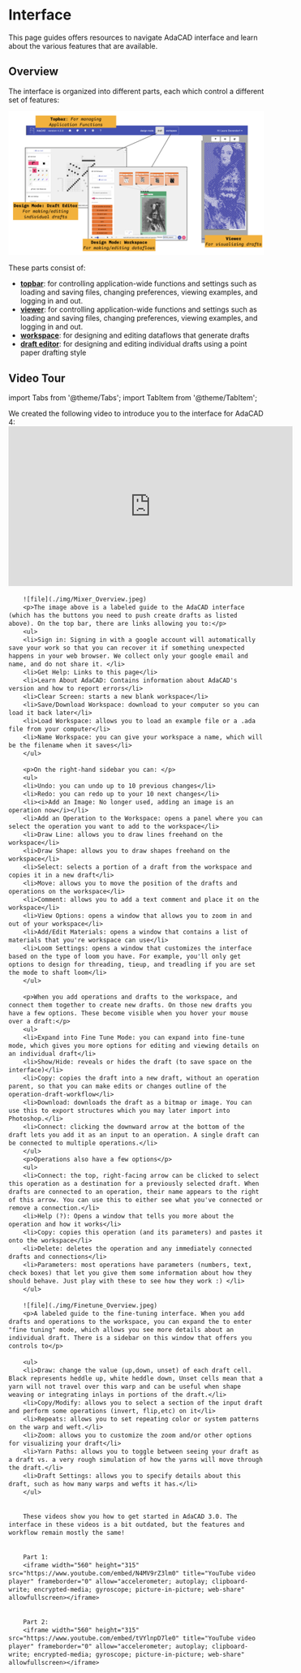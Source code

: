 # Interface
This page guides offers resources to navigate AdaCAD interface and learn about the various features that are available. 

## Overview
The interface is organized into different parts, each which control a different set of features: 

![file](./img/interface_tour.jpeg)

These parts consist of: 

- [**topbar**](./topbar): for controlling application-wide functions and settings such as loading and saving files, changing preferences, viewing examples, and logging in and out. 
- [**viewer**](./viewer): for controlling application-wide functions and settings such as loading and saving files, changing preferences, viewing examples, and logging in and out. 
- [**workspace**](./workspace): for designing and editing dataflows that generate drafts
- [**draft editor**](./draft_editor): for designing and editing individual drafts using a point paper drafting style



## Video Tour

import Tabs from '@theme/Tabs';
import TabItem from '@theme/TabItem';



<Tabs>
<TabItem value="adacad4" label="AdaCAD 4" default>


 We created the following video to introduce you to the interface for AdaCAD 4:
        <iframe width="560" height="315" src="https://www.youtube.com/embed/ZJrypg-7WKw?si=a49QDBIdRDOkoEoT" title="YouTube video player" frameborder="0" allow="accelerometer; autoplay; clipboard-write; encrypted-media; gyroscope; picture-in-picture; web-share" allowfullscreen></iframe>

       



</TabItem>

<TabItem value="adacad3" label="AdaCAD 3">


        ![file](./img/Mixer_Overview.jpeg)
        <p>The image above is a labeled guide to the AdaCAD interface (which has the buttons you need to push create drafts as listed above). On the top bar, there are links allowing you to:</p>
        <ul>
        <li>Sign in: Signing in with a google account will automatically save your work so that you can recover it if something unexpected happens in your web browser. We collect only your google email and name, and do not share it. </li>
        <li>Get Help: Links to this page</li>
        <li>Learn About AdaCAD: Contains information about AdaCAD's version and how to report errors</li>
        <li>Clear Screen: starts a new blank workspace</li>
        <li>Save/Download Workspace: download to your computer so you can load it back later</li>
        <li>Load Workspace: allows you to load an example file or a .ada file from your computer</li>
        <li>Name Workspace: you can give your workspace a name, which will be the filename when it saves</li>
        </ul>

        <p>On the right-hand sidebar you can: </p>
        <ul>
        <li>Undo: you can undo up to 10 previous changes</li>
        <li>Redo: you can redo up to your 10 next changes</li>
        <li><i>Add an Image: No longer used, adding an image is an operation now</i></li>
        <li>Add an Operation to the Workspace: opens a panel where you can select the operation you want to add to the workspace</li>
        <li>Draw Line: allows you to draw lines freehand on the workspace</li>
        <li>Draw Shape: allows you to draw shapes freehand on the workspace</li>
        <li>Select: selects a portion of a draft from the workspace and copies it in a new draft</li>
        <li>Move: allows you to move the position of the drafts and operations on the workspace</li>
        <li>Comment: allows you to add a text comment and place it on the workspace</li>
        <li>View Options: opens a window that allows you to zoom in and out of your workspace</li>
        <li>Add/Edit Materials: opens a window that contains a list of materials that you're workspace can use</li>
        <li>Loom Settings: opens a window that customizes the interface based on the type of loom you have. For example, you'll only get options to design for threading, tieup, and treadling if you are set the mode to shaft loom</li>
        </ul>

        <p>When you add operations and drafts to the workspace, and connect them together to create new drafts. On those new drafts you have a few options. These become visible when you hover your mouse over a draft:</p>
        <ul>
        <li>Expand into Fine Tune Mode: you can expand into fine-tune mode, which gives you more options for editing and viewing details on an individual draft</li>
        <li>Show/Hide: reveals or hides the draft (to save space on the interface)</li>
        <li>Copy: copies the draft into a new draft, without an operation parent, so that you can make edits or changes outline of the operation-draft-workflow</li>
        <li>Download: downloads the draft as a bitmap or image. You can use this to export structures which you may later import into Photoshop.</li>
        <li>Connect: clicking the downward arrow at the bottom of the draft lets you add it as an input to an operation. A single draft can be connected to multiple operations.</li>
        </ul>
        <p>Operations also have a few options</p>
        <ul>
        <li>Connect: the top, right-facing arrow can be clicked to select this operation as a destination for a previously selected draft. When drafts are connected to an operation, their name appears to the right of this arrow. You can use this to either see what you've connected or remove a connection.</li>
        <li>Help (?): Opens a window that tells you more about the operation and how it works</li>
        <li>Copy: copies this operation (and its parameters) and pastes it onto the workspace</li>
        <li>Delete: deletes the operation and any immediately connected drafts and connections</li>
        <li>Parameters: most operations have parameters (numbers, text, check boxes) that let you give them some information about how they should behave. Just play with these to see how they work :) </li>
        </ul>

        ![file](./img/Finetune_Overview.jpeg)
        <p>A labeled guide to the fine-tuning interface. When you add drafts and operations to the workspace, you can expand the to enter "fine tuning" mode, which allows you see more details about an individual draft. There is a sidebar on this window that offers you controls to</p>

        <ul>
        <li>Draw: change the value (up,down, unset) of each draft cell. Black represents heddle up, white heddle down, Unset cells mean that a yarn will not travel over this warp and can be useful when shape weaving or integrating inlays in portions of the draft.</li>
        <li>Copy/Modify: allows you to select a section of the input draft and perform some operations (invert, flip,etc) on it</li>
        <li>Repeats: allows you to set repeating color or system patterns on the warp and weft.</li>
        <li>Zoom: allows you to customize the zoom and/or other options for visualizing your draft</li>
        <li>Yarn Paths: allows you to toggle between seeing your draft as a draft vs. a very rough simulation of how the yarns will move through the draft.</li>
        <li>Draft Settings: allows you to specify details about this draft, such as how many warps and wefts it has.</li>
        </ul>


        These videos show you how to get started in AdaCAD 3.0. The interface in these videos is a bit outdated, but the features and workflow remain mostly the same!


        Part 1: 
        <iframe width="560" height="315" src="https://www.youtube.com/embed/N4MV9rZ3lm0" title="YouTube video player" frameborder="0" allow="accelerometer; autoplay; clipboard-write; encrypted-media; gyroscope; picture-in-picture; web-share" allowfullscreen></iframe>


        Part 2: 
        <iframe width="560" height="315" src="https://www.youtube.com/embed/tVYlnpD7le0" title="YouTube video player" frameborder="0" allow="accelerometer; autoplay; clipboard-write; encrypted-media; gyroscope; picture-in-picture; web-share" allowfullscreen></iframe>


</TabItem>

</Tabs>

